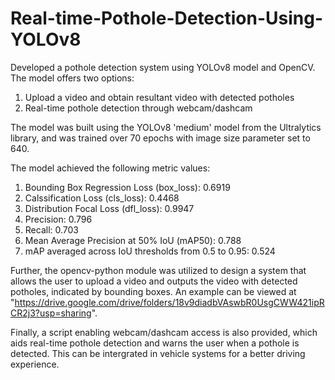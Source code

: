 # Real-time-Pothole-Detection-Using-YOLOv8

Developed a pothole detection system using YOLOv8 model and OpenCV. The model offers two options:
  1. Upload a video and obtain resultant video with detected potholes
  2. Real-time pothole detection through webcam/dashcam

The model was built using the YOLOv8 'medium' model from the Ultralytics library, and was trained over 70 epochs with image size parameter set to 640.

The model achieved the following metric values:
  1. Bounding Box Regression Loss (box_loss): 0.6919
  2. Calssification Loss (cls_loss): 0.4468
  3. Distribution Focal Loss (dfl_loss): 0.9947
  4. Precision: 0.796
  5. Recall: 0.703
  6. Mean Average Precision at 50% IoU (mAP50): 0.788
  7. mAP averaged across IoU thresholds from 0.5 to 0.95: 0.524

Further, the opencv-python module was utilized to design a system that allows the user to upload a video and outputs the video with detected potholes, indicated by bounding boxes. 
An example can be viewed at "https://drive.google.com/drive/folders/18v9diadbVAswbR0UsgCWW421ipRCR2j3?usp=sharing".

Finally, a script enabling webcam/dashcam access is also provided, which aids real-time pothole detection and warns the user when a pothole is detected. This can be intergrated in vehicle systems for a better driving experience.
